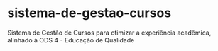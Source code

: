 # sistema-de-gestao-cursos
Sistema de Gestão de Cursos para otimizar a experiência acadêmica, alinhado à ODS 4 - Educação de Qualidade
